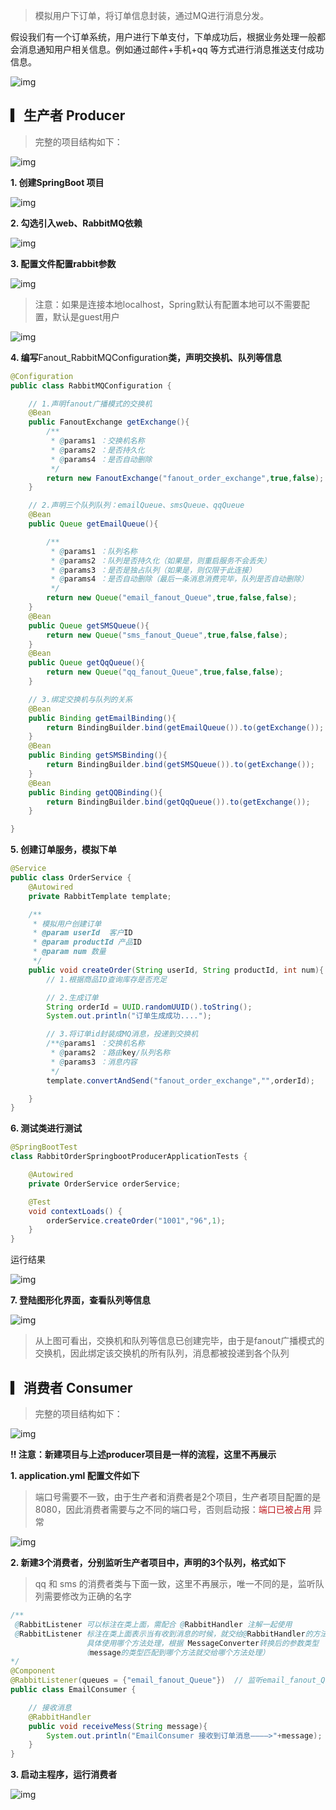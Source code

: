 
>模拟用户下订单，将订单信息封装，通过MQ进行消息分发。

假设我们有一个订单系统，用户进行下单支付，下单成功后，根据业务处理一般都会消息通知用户相关信息。例如通过邮件+手机+qq 等方式进行消息推送支付成功信息。


![img](https://img-blog.csdnimg.cn/dc7a61567f674965905ed7b6cda231b2.png?x-oss-process=image/watermark,type_d3F5LXplbmhlaQ,shadow_50,text_Q1NETiBAwrfmooXoirHljYHkuIk=,size_20,color_FFFFFF,t_70,g_se,x_16)





## ▎生产者 Producer

>完整的项目结构如下：


![img](https://img-blog.csdnimg.cn/723b79b3e35b4285abacaa4362649556.png?x-oss-process=image/watermark,type_d3F5LXplbmhlaQ,shadow_50,text_Q1NETiBAwrfmooXoirHljYHkuIk=,size_20,color_FFFFFF,t_70,g_se,x_16)





**1. 创建SpringBoot 项目**


![img](https://img-blog.csdnimg.cn/9c5949e487a7457f8e93fe78f7d4e614.png?x-oss-process=image/watermark,type_d3F5LXplbmhlaQ,shadow_50,text_Q1NETiBAwrfmooXoirHljYHkuIk=,size_20,color_FFFFFF,t_70,g_se,x_16)

**2. 勾选引入web、RabbitMQ依赖**


![img](https://img-blog.csdnimg.cn/6773141a20a14b58a99395063aa61a8f.png?x-oss-process=image/watermark,type_d3F5LXplbmhlaQ,shadow_50,text_Q1NETiBAwrfmooXoirHljYHkuIk=,size_20,color_FFFFFF,t_70,g_se,x_16)

**3. 配置文件配置rabbit参数**


![img](https://img-blog.csdnimg.cn/03f3c6bb7bc24eec8c124a692cf483f6.png?x-oss-process=image/watermark,type_d3F5LXplbmhlaQ,shadow_50,text_Q1NETiBAwrfmooXoirHljYHkuIk=,size_20,color_FFFFFF,t_70,g_se,x_16)

>注意：如果是连接本地localhost，Spring默认有配置本地可以不需要配置，默认是guest用户


![img](https://img-blog.csdnimg.cn/91a281313eba4c44828bfa0fa6aeb520.png?x-oss-process=image/watermark,type_d3F5LXplbmhlaQ,shadow_50,text_Q1NETiBAwrfmooXoirHljYHkuIk=,size_20,color_FFFFFF,t_70,g_se,x_16)



**4. 编写**Fanout_RabbitMQConfiguration**类，声明交换机、队列等信息**

```java
@Configuration
public class RabbitMQConfiguration {

    // 1.声明fanout广播模式的交换机
    @Bean
    public FanoutExchange getExchange(){
        /**
         * @params1 ：交换机名称
         * @params2 ：是否持久化
         * @params4 ：是否自动删除
         */
        return new FanoutExchange("fanout_order_exchange",true,false);
    }

    // 2.声明三个队列队列：emailQueue、smsQueue、qqQueue
    @Bean
    public Queue getEmailQueue(){

        /**
         * @params1 ：队列名称
         * @params2 ：队列是否持久化（如果是，则重启服务不会丢失）
         * @params3 ：是否是独占队列（如果是，则仅限于此连接）
         * @params4 ：是否自动删除（最后一条消息消费完毕，队列是否自动删除）
         */
        return new Queue("email_fanout_Queue",true,false,false);
    }
    @Bean
    public Queue getSMSQueue(){
        return new Queue("sms_fanout_Queue",true,false,false);
    }
    @Bean
    public Queue getQqQueue(){
        return new Queue("qq_fanout_Queue",true,false,false);
    }

    // 3.绑定交换机与队列的关系
    @Bean
    public Binding getEmailBinding(){
        return BindingBuilder.bind(getEmailQueue()).to(getExchange());
    }
    @Bean
    public Binding getSMSBinding(){
        return BindingBuilder.bind(getSMSQueue()).to(getExchange());
    }
    @Bean
    public Binding getQQBinding(){
        return BindingBuilder.bind(getQqQueue()).to(getExchange());
    }

}
```



**5. 创建订单服务，模拟下单**

```java
@Service
public class OrderService {
    @Autowired
    private RabbitTemplate template;

    /**
     * 模拟用户创建订单
     * @param userId  客户ID
     * @param productId 产品ID
     * @param num 数量
     */
    public void createOrder(String userId, String productId, int num){
        // 1.根据商品ID查询库存是否充足

        // 2.生成订单
        String orderId = UUID.randomUUID().toString();
        System.out.println("订单生成成功....");

        // 3.将订单id封装成MQ消息，投递到交换机
        /**@params1 ：交换机名称
         * @params2 ：路由key/队列名称
         * @params3 ：消息内容
         */
        template.convertAndSend("fanout_order_exchange","",orderId);

    }
}
```



**6. 测试类进行测试**

```java
@SpringBootTest
class RabbitOrderSpringbootProducerApplicationTests {

    @Autowired
    private OrderService orderService;

    @Test
    void contextLoads() {
        orderService.createOrder("1001","96",1);
    }
}
```

运行结果


![img](https://img-blog.csdnimg.cn/4487398551834ad4ae5f847b5d897dac.png?x-oss-process=image/watermark,type_d3F5LXplbmhlaQ,shadow_50,text_Q1NETiBAwrfmooXoirHljYHkuIk=,size_20,color_FFFFFF,t_70,g_se,x_16)



**7. 登陆图形化界面，查看队列等信息**


![img](https://img-blog.csdnimg.cn/8e279d5a65eb4d21bc041ff9afb1a43f.png?x-oss-process=image/watermark,type_d3F5LXplbmhlaQ,shadow_50,text_Q1NETiBAwrfmooXoirHljYHkuIk=,size_20,color_FFFFFF,t_70,g_se,x_16)

>从上图可看出，交换机和队列等信息已创建完毕，由于是fanout广播模式的交换机，因此绑定该交换机的所有队列，消息都被投递到各个队列&nbsp;









## ▎消费者 Consumer

>完整的项目结构如下：


![img](https://img-blog.csdnimg.cn/1c5b299c1ec5458683573d31970a38c6.png?x-oss-process=image/watermark,type_d3F5LXplbmhlaQ,shadow_50,text_Q1NETiBAwrfmooXoirHljYHkuIk=,size_20,color_FFFFFF,t_70,g_se,x_16)





**!! 注意：新建项目与上述producer项目是一样的流程，这里不再展示**



**1. application.yml 配置文件如下**

>端口号需要不一致，由于生产者和消费者是2个项目，生产者项目配置的是8080，因此消费者需要与之不同的端口号，否则启动报：<span style="color:#be191c;">端口已被占用 </span>异常


![img](https://img-blog.csdnimg.cn/2eac41aa691746afb46079e92e530331.png?x-oss-process=image/watermark,type_d3F5LXplbmhlaQ,shadow_50,text_Q1NETiBAwrfmooXoirHljYHkuIk=,size_20,color_FFFFFF,t_70,g_se,x_16)



**2. 新建3个消费者，分别监听生产者项目中，声明的3个队列，格式如下**

>qq 和 sms 的消费者类与下面一致，这里不再展示，唯一不同的是，监听队列需要修改为正确的名字

```java
/**
 @RabbitListener 可以标注在类上面，需配合 @RabbitHandler 注解一起使用
 @RabbitListener 标注在类上面表示当有收到消息的时候，就交给@RabbitHandler的方法处理，
                 具体使用哪个方法处理，根据 MessageConverter转换后的参数类型 
                （message的类型匹配到哪个方法就交给哪个方法处理）
*/
@Component
@RabbitListener(queues = {"email_fanout_Queue"})  // 监听email_fanout_Queue队列
public class EmailConsumer {

    // 接收消息
    @RabbitHandler
    public void receiveMess(String message){
        System.out.println("EmailConsumer 接收到订单消息————>"+message);
    }
}
```



**3. 启动主程序，运行消费者**


![img](https://img-blog.csdnimg.cn/6365f643a6c74ab1ab47be8a62cc10d7.png?x-oss-process=image/watermark,type_d3F5LXplbmhlaQ,shadow_50,text_Q1NETiBAwrfmooXoirHljYHkuIk=,size_20,color_FFFFFF,t_70,g_se,x_16)











